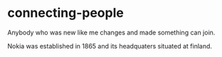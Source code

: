 # connecting-people
Anybody who was new  like me changes and made something can join.

Nokia was established in 1865 and its headquaters situated at finland.
